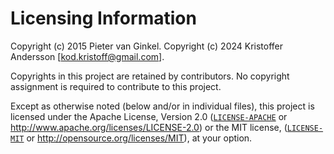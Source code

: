 # Licensing Information

Copyright (c) 2015 Pieter van Ginkel.
Copyright (c) 2024 Kristoffer Andersson [kod.kristoff@gmail.com].

Copyrights in this project are retained by contributors. No copyright assignment
is required to contribute to this project.

Except as otherwise noted (below and/or in individual files), this project is
licensed under the Apache License, Version 2.0
([`LICENSE-APACHE`](LICENSE-APACHE) or
http://www.apache.org/licenses/LICENSE-2.0) or the MIT license,
([`LICENSE-MIT`](LICENSE-MIT) or http://opensource.org/licenses/MIT), at your
option.
